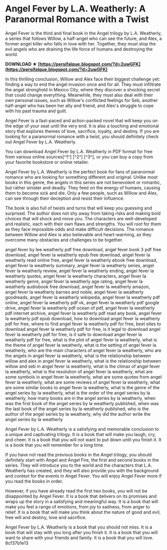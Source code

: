
 
# Angel Fever by L.A. Weatherly: A Paranormal Romance with a Twist
 
Angel Fever is the third and final book in the Angel trilogy by L.A. Weatherly, a series that follows Willow, a half-angel who can see the future, and Alex, a former angel killer who falls in love with her. Together, they must stop the evil angels who are draining the life force of humans and destroying the world.
 
**DOWNLOAD ★ [https://persifalque.blogspot.com/?d=2uwGFK](https://persifalque.blogspot.com/?d=2uwGFK)**


 
In this thrilling conclusion, Willow and Alex face their biggest challenge yet: finding a way to end the angel invasion once and for all. They must infiltrate the angel stronghold in Mexico City, where they discover a shocking secret that could change everything. Meanwhile, they must also deal with their own personal issues, such as Willow's conflicted feelings for Seb, another half-angel who has been her ally and friend, and Alex's struggle to cope with his past trauma and guilt.
 
Angel Fever is a fast-paced and action-packed novel that will keep you on the edge of your seat until the very end. It is also a touching and emotional story that explores themes of love, sacrifice, loyalty, and destiny. If you are looking for a paranormal romance with a twist, you should definitely check out Angel Fever by L.A. Weatherly.
 
You can download Angel Fever by L.A. Weatherly in PDF format for free from various online sources[^1^] [^2^] [^3^], or you can buy a copy from your favorite bookstore or online retailer.

Angel Fever by L.A. Weatherly is the perfect book for fans of paranormal romance who are looking for something different and original. Unlike most books in this genre, the angels in this series are not benevolent or romantic, but rather sinister and deadly. They feed on the energy of humans, causing them to become sick and die. Only a few people, such as Willow and Alex, can see through their deception and resist their influence.
 
The book is also full of twists and turns that will keep you guessing and surprised. The author does not shy away from taking risks and making bold choices that will shock and move you. The characters are well-developed and realistic, each with their own flaws and strengths. You will root for them as they face impossible odds and make difficult decisions. The romance between Willow and Alex is also believable and heart-warming, as they overcome many obstacles and challenges to be together.
 
angel fever by lee weatherly pdf free download,  angel fever book 3 pdf free download,  angel fever la weatherly epub free download,  angel fever la weatherly read online free,  angel fever la weatherly ebook free download,  angel fever la weatherly summary,  angel fever la weatherly series,  angel fever la weatherly review,  angel fever la weatherly ending,  angel fever la weatherly quotes,  angel fever la weatherly characters,  angel fever la weatherly genre,  angel fever la weatherly age rating,  angel fever la weatherly audiobook free download,  angel fever la weatherly amazon,  angel fever la weatherly barnes and noble,  angel fever la weatherly goodreads,  angel fever la weatherly wikipedia,  angel fever la weatherly pdf online,  angel fever la weatherly pdf vk,  angel fever la weatherly pdf google drive,  angel fever la weatherly pdf ocean of pdf,  angel fever la weatherly pdf internet archive,  angel fever la weatherly pdf read any book,  angel fever la weatherly pdf epub download,  how to download angel fever la weatherly pdf for free,  where to find angel fever la weatherly pdf for free,  best sites to download angel fever la weatherly pdf for free,  is it legal to download angel fever la weatherly pdf for free,  is it safe to download angel fever la weatherly pdf for free,  what is the plot of angel fever la weatherly,  what is the theme of angel fever la weatherly,  what is the setting of angel fever la weatherly,  who are the main characters of angel fever la weatherly,  who are the angels in angel fever la weatherly,  what is the relationship between willow and alex in angel fever la weatherly,  what is the relationship between willow and seb in angel fever la weatherly,  what is the climax of angel fever la weatherly,  what is the resolution of angel fever la weatherly,  what are some symbols in angel fever la weatherly,  what are some quotes from angel fever la weatherly,  what are some reviews of angel fever la weatherly,  what are some similar books to angel fever la weatherly,  what is the genre of the angel series by la weatherly,  what is the order of the angel series by la weatherly,  how many books are in the angel series by la weatherly,  when was the first book of the angel series by la weatherly published,  when was the last book of the angel series by la weatherly published,  who is the author of the angel series by la weatherly,  why did the author write the angel series by la weatherly
 
Angel Fever by L.A. Weatherly is a satisfying and memorable conclusion to a unique and captivating trilogy. It is a book that will make you laugh, cry, and cheer. It is a book that you will not want to put down until you finish it. It is a book that you will remember for a long time.

If you have not read the previous books in the Angel trilogy, you should definitely start with Angel and Angel Fire, the first and second books in the series. They will introduce you to the world and the characters that L.A. Weatherly has created, and they will also provide you with the background and context for the events in Angel Fever. You will enjoy Angel Fever more if you read the books in order.
 
However, if you have already read the first two books, you will not be disappointed by Angel Fever. It is a book that delivers on its promises and wraps up the story in a satisfying and meaningful way. It is a book that will make you feel a range of emotions, from joy to sadness, from anger to relief. It is a book that will make you think about the nature of good and evil, free will and destiny, love and sacrifice.
 
Angel Fever by L.A. Weatherly is a book that you should not miss. It is a book that will stay with you long after you finish it. It is a book that you will want to share with your friends and family. It is a book that you will love.
 8cf37b1e13
 
